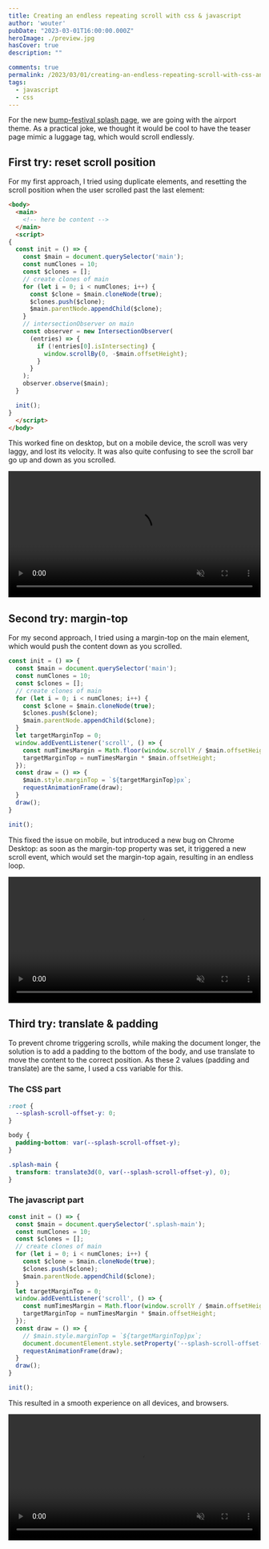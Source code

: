 ```yaml
---
title: Creating an endless repeating scroll with css & javascript
author: 'wouter'
pubDate: "2023-03-01T16:00:00.000Z"
heroImage: ./preview.jpg
hasCover: true
description: ""

comments: true
permalink: /2023/03/01/creating-an-endless-repeating-scroll-with-css-and-javascript/
tags:
  - javascript
  - css
---
```

For the new [bump-festival splash page](https://bump-festival.be/2023/), we are going with the airport theme. As a practical joke, we thought it would be cool to have the teaser page mimic a luggage tag, which would scroll endlessly. 

## First try: reset scroll position

For my first approach, I tried using duplicate elements, and resetting the scroll position when the user scrolled past the last element:

```html
<body>
  <main>
    <!-- here be content -->
  </main>
  <script>
{
  const init = () => {
    const $main = document.querySelector('main');
    const numClones = 10;
    const $clones = [];
    // create clones of main
    for (let i = 0; i < numClones; i++) {
      const $clone = $main.cloneNode(true);
      $clones.push($clone);
      $main.parentNode.appendChild($clone);
    }
    // intersectionObserver on main
    const observer = new IntersectionObserver(
      (entries) => {
        if (!entries[0].isIntersecting) {
          window.scrollBy(0, -$main.offsetHeight);
        }
      }
    );
    observer.observe($main);
  }

  init();
}
  </script>
</body>
```

This worked fine on desktop, but on a mobile device, the scroll was very laggy, and lost its velocity. It was also quite confusing to see the scroll bar go up and down as you scrolled.

<video src="ios-bug.mp4" controls loop muted playsline autoplay style="width: 100%; height: auto;"></video>

## Second try: margin-top

For my second approach, I tried using a margin-top on the main element, which would push the content down as you scrolled.

```js
const init = () => {
  const $main = document.querySelector('main');
  const numClones = 10;
  const $clones = [];
  // create clones of main
  for (let i = 0; i < numClones; i++) {
    const $clone = $main.cloneNode(true);
    $clones.push($clone);
    $main.parentNode.appendChild($clone);
  }
  let targetMarginTop = 0;
  window.addEventListener('scroll', () => {
    const numTimesMargin = Math.floor(window.scrollY / $main.offsetHeight);
    targetMarginTop = numTimesMargin * $main.offsetHeight;
  });
  const draw = () => {
    $main.style.marginTop = `${targetMarginTop}px`;
    requestAnimationFrame(draw);
  }
  draw();
}

init();
```

This fixed the issue on mobile, but introduced a new bug on Chrome Desktop: as soon as the margin-top property was set, it triggered a new scroll event, which would set the margin-top again, resulting in an endless loop.

<video src="chrome-bug.mp4" controls loop muted playsline autoplay style="width: 100%; height: auto;"></video>

## Third try: translate & padding

To prevent chrome triggering scrolls, while making the document longer, the solution is to add a padding to the bottom of the body, and use translate to move the content to the correct position. As these 2 values (padding and translate) are the same, I used a css variable for this.

### The CSS part

```css
:root {
  --splash-scroll-offset-y: 0;
}

body {
  padding-bottom: var(--splash-scroll-offset-y);
}

.splash-main {
  transform: translate3d(0, var(--splash-scroll-offset-y), 0);
}
```


### The javascript part
```js
const init = () => {
  const $main = document.querySelector('.splash-main');
  const numClones = 10;
  const $clones = [];
  // create clones of main
  for (let i = 0; i < numClones; i++) {
    const $clone = $main.cloneNode(true);
    $clones.push($clone);
    $main.parentNode.appendChild($clone);
  }
  let targetMarginTop = 0;
  window.addEventListener('scroll', () => {
    const numTimesMargin = Math.floor(window.scrollY / $main.offsetHeight);
    targetMarginTop = numTimesMargin * $main.offsetHeight;
  });
  const draw = () => {
    // $main.style.marginTop = `${targetMarginTop}px`;
    document.documentElement.style.setProperty('--splash-scroll-offset-y', targetMarginTop + "px");
    requestAnimationFrame(draw);
  }
  draw();
}

init();
```

This resulted in a smooth experience on all devices, and browsers.

<video src="finished.mp4" controls loop muted playsline autoplay style="width: 100%; height: auto;"></video>